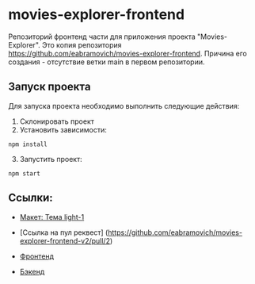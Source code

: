 # movies-explorer-frontend

Репозиторий фронтенд части для приложения проекта "Movies-Explorer".
Это копия репозитория https://github.com/eabramovich/movies-explorer-frontend.
Причина его создания - отсутствие ветки main в первом репозитории.

## Запуск проекта

Для запуска проекта необходимо выполнить следующие действия:

1. Склонировать проект
2. Установить зависимости:

```
npm install
```

3. Запустить проект:

```
npm start
```
## Ссылки:

- [Макет: Тема light-1](https://www.figma.com/file/6FMWkB94wE7KTkcCgUXtnC/%D0%94%D0%B8%D0%BF%D0%BB%D0%BE%D0%BC%D0%BD%D1%8B%D0%B9-%D0%BF%D1%80%D0%BE%D0%B5%D0%BA%D1%82?type=design&node-id=891-3857&mode=design&t=fqWVciieVVpNnw6H-0)
- [Ссылка на пул реквест] (https://github.com/eabramovich/movies-explorer-frontend-v2/pull/2)
- [Фронтенд](https://jane-movies.nomoredomainsmonster.ru)

- [Бэкенд](https://api.movies.jane.nomoredomainsmonster.ru)